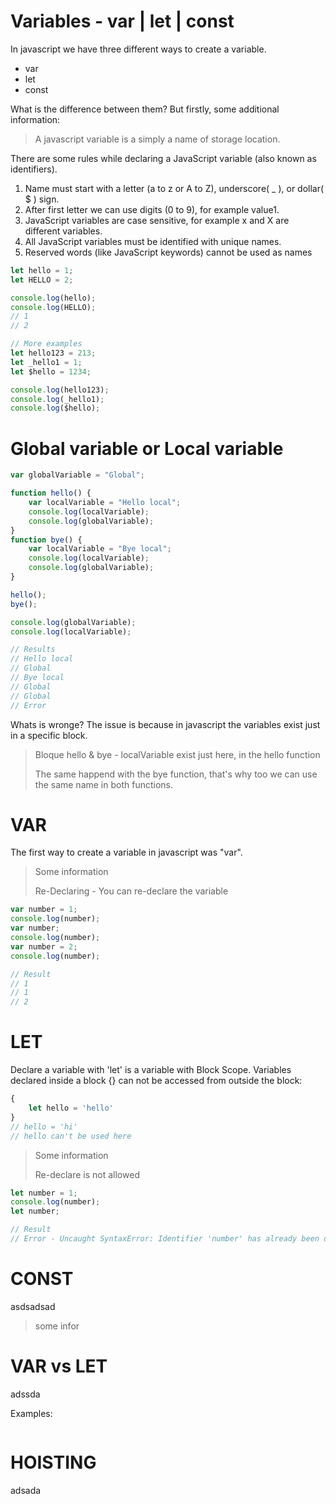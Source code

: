 # Variables - var | let | const

In javascript we have three different ways to create a variable.

- var
- let
- const

What is the difference between them? But firstly, some additional information:

> A javascript variable is a simply a name of storage location.

There are some rules while declaring a JavaScript variable (also known as identifiers).

1. Name must start with a letter (a to z or A to Z), underscore( _ ), or dollar( $ ) sign.
2. After first letter we can use digits (0 to 9), for example value1.
3. JavaScript variables are case sensitive, for example x and X are different variables.
4. All JavaScript variables must be identified with unique names.
5. Reserved words (like JavaScript keywords) cannot be used as names

```javascript
let hello = 1;
let HELLO = 2;

console.log(hello);
console.log(HELLO);
// 1
// 2 

// More examples
let hello123 = 213;
let _hello1 = 1;
let $hello = 1234;

console.log(hello123);
console.log(_hello1);
console.log($hello);
```

# Global variable or Local variable
```javascript
var globalVariable = "Global";

function hello() {
    var localVariable = "Hello local";
    console.log(localVariable);
    console.log(globalVariable);
}
function bye() {
    var localVariable = "Bye local";
    console.log(localVariable);
    console.log(globalVariable);
}

hello();
bye();

console.log(globalVariable);
console.log(localVariable);

// Results
// Hello local
// Global
// Bye local
// Global
// Global
// Error
```

Whats is wronge?
The issue is because in javascript the variables exist just in a specific block.

> Bloque hello & bye - localVariable exist just here, in the hello function
> 
> The same happend with the bye function, that's why too we can use the same name in both functions.

# VAR
The first way to create a variable in javascript was "var".

> Some information
>
> Re-Declaring - You can re-declare the variable

```javascript
var number = 1;
console.log(number);
var number;
console.log(number);
var number = 2;
console.log(number);

// Result
// 1
// 1
// 2
```

# LET
Declare a variable with 'let' is a variable with Block Scope.
Variables declared inside a block {} can not be accessed from outside the block:

```javascript
{
    let hello = 'hello'
}
// hello = 'hi'
// hello can't be used here
```

> Some information
>
> Re-declare is not allowed

```javascript
let number = 1;
console.log(number);
let number;

// Result
// Error - Uncaught SyntaxError: Identifier 'number' has already been declared
```

# CONST
asdsadsad

> some infor
>

# VAR vs LET
adssda

Examples:
```javascript

```

# HOISTING
adsada

